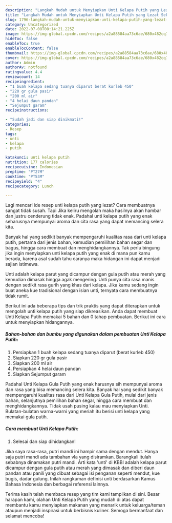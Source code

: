 ```yaml
---
description: "Langkah Mudah untuk Menyiapkan Unti Kelapa Putih yang Lezat Sekali, Buat Buka Puasa Bikin Ngiler"
title: "Langkah Mudah untuk Menyiapkan Unti Kelapa Putih yang Lezat Sekali, Buat Buka Puasa Bikin Ngiler"
slug: 1796-langkah-mudah-untuk-menyiapkan-unti-kelapa-putih-yang-lezat-sekali-buat-buka-puasa-bikin-ngiler
category: Uncategorized
date: 2022-07-08T08:14:21.225Z
image: https://img-global.cpcdn.com/recipes/a2a88584aa73c6ae/680x482cq70/unti-kelapa-putih-foto-resep-utama.jpg
hideToc: false
enableToc: true
enableTocContent: false
thumbnail: https://img-global.cpcdn.com/recipes/a2a88584aa73c6ae/680x482cq70/unti-kelapa-putih-foto-resep-utama.jpg
cover: https://img-global.cpcdn.com/recipes/a2a88584aa73c6ae/680x482cq70/unti-kelapa-putih-foto-resep-utama.jpg
author: Admin
authorAv: notfound
ratingvalue: 4.4
reviewcount: 14
recipeingredient:
- "1 buah kelapa sedang tuanya diparut berat kurleb 450"
- "220 gr gula pasir"
- "200 ml air"
- "4 helai daun pandan"
- "Sejumput garam"
recipeinstructions:

- "Sudah jadi dan siap dinikmati!"
categories:
- Resep
tags:
- unti
- kelapa
- putih

katakunci: unti kelapa putih 
nutrition: 177 calories
recipecuisine: Indonesian
preptime: "PT27M"
cooktime: "PT53M"
recipeyield: "4"
recipecategory: Lunch

---
```



Lagi mencari ide resep unti kelapa putih yang lezat? Cara membuatnya sangat tidak susah. Tapi Jika keliru mengolah maka hasilnya akan hambar dan justru cenderung tidak enak. Padahal unti kelapa putih yang enak seharusnya mempunyai aroma dan cita rasa yang dapat memancing selera kita.


Banyak hal yang sedikit banyak mempengaruhi kualitas rasa dari unti kelapa putih, pertama dari jenis bahan, kemudian pemilihan bahan segar dan bagus, hingga cara membuat dan menghidangkannya. Tak perlu bingung jika ingin menyiapkan unti kelapa putih yang enak di mana pun kamu berada, karena asal sudah tahu caranya maka hidangan ini dapat menjadi sajian istimewa.

Unti adalah kelapa parut yang dicampur dengan gula putih atau merah yang kemudian dimasak hingga agak mengering. Unti punya cita rasa manis dengan sedikit rasa gurih yang khas dari kelapa. Jika kamu sedang ingin buat aneka kue tradisional dengan isian unti, ternyata cara membuatnya tidak rumit.


Berikut ini ada beberapa tips dan trik praktis yang dapat diterapkan untuk mengolah unti kelapa putih yang siap dikreasikan. Anda dapat membuat Unti Kelapa Putih memakai 5 bahan dan 0 tahap pembuatan. Berikut ini cara untuk menyiapkan hidangannya.

<!--inarticleads1-->

##### Bahan-bahan dan bumbu yang digunakan dalam pembuatan Unti Kelapa Putih:

1. Persiapkan 1 buah kelapa sedang tuanya diparut (berat kurleb 450)
1. Siapkan 220 gr gula pasir
1. Siapkan 200 ml air
1. Persiapkan 4 helai daun pandan
1. Siapkan Sejumput garam


Padahal Unti Kelapa Gula Putih yang enak harusnya sih mempunyai aroma dan rasa yang bisa memancing selera kita. Banyak hal yang sedikit banyak mempengaruhi kualitas rasa dari Unti Kelapa Gula Putih, mulai dari jenis bahan, selanjutnya pemilihan bahan segar, hingga cara membuat dan menghidangkannya. Tidak usah pusing kalau mau menyiapkan Unti. Bulatan-bulatan warna-warni yang meriah itu berisi unti kelapa yang memakai gula putih. 

<!--inarticleads2-->

##### Cara membuat Unti Kelapa Putih:


1. Selesai dan siap dihidangkan!

Jika saya rasa-rasa, putri mandi ini hampir sama dengan mendut. Hanya saja putri mandi ada tambahan vla yang disiramkan. Barangkali itulah sebabnya dinamakan putri mandi. Arti kata &#39;unti&#39; di KBBI adalah kelapa parut dicampur dengan gula putih atau merah yang dimasak dan diberi daun pandan atau panili yang dibuat sebagai isi penganan seperti mendut, kue bugis, dadar gulung. Inilah rangkuman definisi unti berdasarkan Kamus Bahasa Indonesia dan berbagai referensi lainnya. 

Terima kasih telah membaca resep yang tim kami tampilkan di sini. Besar harapan kami, olahan Unti Kelapa Putih yang mudah di atas dapat membantu kamu menyiapkan makanan yang menarik untuk keluarga/teman ataupun menjadi inspirasi untuk berbisnis kuliner. Semoga bermanfaat dan selamat mencoba!
